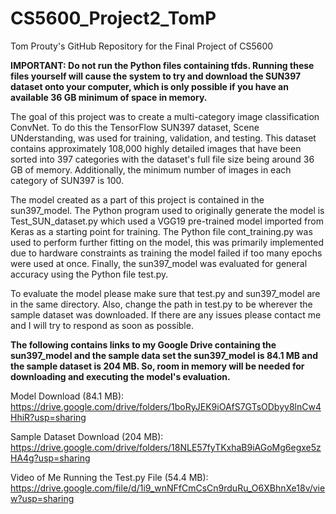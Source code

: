 # CS5600_Project2_TomP
Tom Prouty's GitHub Repository for the Final Project of CS5600

__IMPORTANT: Do not run the Python files containing tfds. Running these files yourself will cause the system to try and download
the SUN397 dataset onto your computer, which is only possible if you have an available 36 GB minimum of space in memory.__

The goal of this project was to create a multi-category image classification ConvNet. To do this the TensorFlow
SUN397 dataset, Scene UNderstanding, was used for training, validation, and testing. This dataset contains approximately 108,000 
highly detailed images that have been sorted into 397 categories with  the dataset's full file size being around 36 
GB of memory. Additionally, the minimum number of images in each category of SUN397 is 100.

The model created as a part of this project is contained in the sun397_model. The Python program used to originally
generate the model is Test_SUN_dataset.py which used a VGG19 pre-trained model imported from Keras as a starting
point for training. The Python file cont_training.py was used to perform further fitting on the model, this was 
primarily implemented due to hardware constraints as training the model failed if too many epochs were used
at once. Finally, the sun397_model was evaluated for general accuracy using the Python file test.py.

To evaluate the model please make sure that test.py and sun397_model are in the same directory. Also,
change the path in test.py to be wherever the sample dataset was downloaded. If there are any
issues please contact me and I will try to respond as soon as possible.

__The following contains links to my Google Drive containing the sun397_model and the sample data set
the sun397_model is 84.1 MB and the sample dataset is 204 MB. So, room in memory will be needed for 
downloading and executing the model's evaluation.__

Model Download (84.1 MB): https://drive.google.com/drive/folders/1boRyJEK9iOAfS7GTsODbyy8lnCw4HhiR?usp=sharing

Sample Dataset Download (204 MB): https://drive.google.com/drive/folders/18NLE57fyTKxhaB9iAGoMg6egxe5zHA4g?usp=sharing

Video of Me Running the Test.py File (54.4 MB): https://drive.google.com/file/d/1i9_wnNFfCmCsCn9rduRu_O6XBhnXe18v/view?usp=sharing

